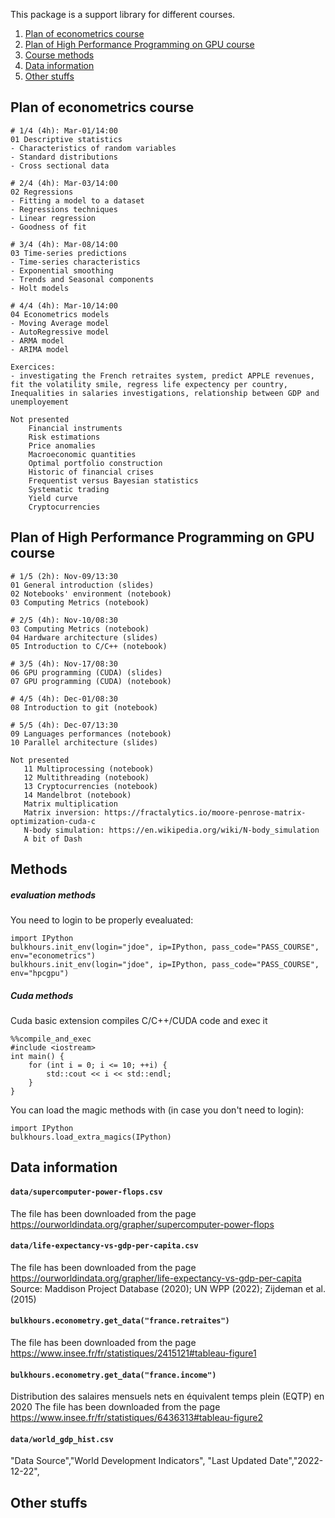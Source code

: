 This package is a support library for different courses. 

1. [Plan of econometrics course](#planeco)
2. [Plan of High Performance Programming on GPU course](#planhpc)
3. [Course methods](#methods)
4. [Data information](#data)
5. [Other stuffs](#stuffs)


## Plan of econometrics course <a name="planeco"></a>

```
# 1/4 (4h): Mar-01/14:00
01 Descriptive statistics 
- Characteristics of random variables
- Standard distributions
- Cross sectional data

# 2/4 (4h): Mar-03/14:00
02 Regressions
- Fitting a model to a dataset
- Regressions techniques
- Linear regression
- Goodness of fit

# 3/4 (4h): Mar-08/14:00
03 Time-series predictions
- Time-series characteristics
- Exponential smoothing
- Trends and Seasonal components
- Holt models

# 4/4 (4h): Mar-10/14:00
04 Econometrics models
- Moving Average model
- AutoRegressive model
- ARMA model
- ARIMA model

Exercices: 
- investigating the French retraites system, predict APPLE revenues, fit the volatility smile, regress life expectency per country, Inequalities in salaries investigations, relationship between GDP and unemployement

Not presented
    Financial instruments
    Risk estimations
    Price anomalies
    Macroeconomic quantities
    Optimal portfolio construction
    Historic of financial crises
    Frequentist versus Bayesian statistics
    Systematic trading
    Yield curve
    Cryptocurrencies
```


## Plan of High Performance Programming on GPU course <a name="planhpc"></a>

```
# 1/5 (2h): Nov-09/13:30
01 General introduction (slides)
02 Notebooks' environment (notebook)
03 Computing Metrics (notebook)

# 2/5 (4h): Nov-10/08:30
03 Computing Metrics (notebook)
04 Hardware architecture (slides)
05 Introduction to C/C++ (notebook)

# 3/5 (4h): Nov-17/08:30
06 GPU programming (CUDA) (slides)
07 GPU programming (CUDA) (notebook)

# 4/5 (4h): Dec-01/08:30
08 Introduction to git (notebook)

# 5/5 (4h): Dec-07/13:30
09 Languages performances (notebook)
10 Parallel architecture (slides)

Not presented
   11 Multiprocessing (notebook)
   12 Multithreading (notebook)
   13 Cryptocurrencies (notebook)
   14 Mandelbrot (notebook)
   Matrix multiplication
   Matrix inversion: https://fractalytics.io/moore-penrose-matrix-optimization-cuda-c
   N-body simulation: https://en.wikipedia.org/wiki/N-body_simulation
   A bit of Dash
```

## Methods <a name="methods"></a>

##### evaluation methods

You need to login to be properly evealuated:
```python:
import IPython
bulkhours.init_env(login="jdoe", ip=IPython, pass_code="PASS_COURSE", env="econometrics")
bulkhours.init_env(login="jdoe", ip=IPython, pass_code="PASS_COURSE", env="hpcgpu")
```

##### Cuda methods

Cuda basic extension compiles C/C++/CUDA code and exec it
```c:
%%compile_and_exec
#include <iostream>
int main() {
    for (int i = 0; i <= 10; ++i) {
        std::cout << i << std::endl;
    }
}
```

You can load the magic methods with (in case you don't need to login):
```python:
import IPython
bulkhours.load_extra_magics(IPython)
```


## Data information<a name="data"></a>

#### `data/supercomputer-power-flops.csv`
The file has been downloaded from the page https://ourworldindata.org/grapher/supercomputer-power-flops

#### `data/life-expectancy-vs-gdp-per-capita.csv`
The file has been downloaded from the page https://ourworldindata.org/grapher/life-expectancy-vs-gdp-per-capita
Source: Maddison Project Database (2020); UN WPP (2022); Zijdeman et al. (2015)

#### `bulkhours.econometry.get_data("france.retraites")`
The file has been downloaded from the page https://www.insee.fr/fr/statistiques/2415121#tableau-figure1

#### `bulkhours.econometry.get_data("france.income")`
Distribution des salaires mensuels nets en équivalent temps plein (EQTP) en 2020
The file has been downloaded from the page https://www.insee.fr/fr/statistiques/6436313#tableau-figure2

#### `data/world_gdp_hist.csv`
"Data Source","World Development Indicators", "Last Updated Date","2022-12-22",


## Other stuffs<a name="stuffs"></a>
